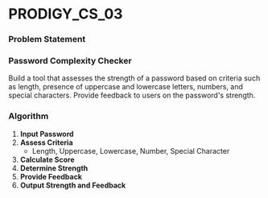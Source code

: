 # PRODIGY_CS_03
### Problem Statement
### Password Complexity Checker
Build a tool that assesses the strength of a password based on criteria such as length, presence of uppercase and lowercase letters, numbers, and special characters. Provide feedback to users on the password's strength.

### Algorithm 

1. **Input Password**
2. **Assess Criteria**
   - Length, Uppercase, Lowercase, Number, Special Character
3. **Calculate Score**
4. **Determine Strength**
5. **Provide Feedback**
6. **Output Strength and Feedback**

